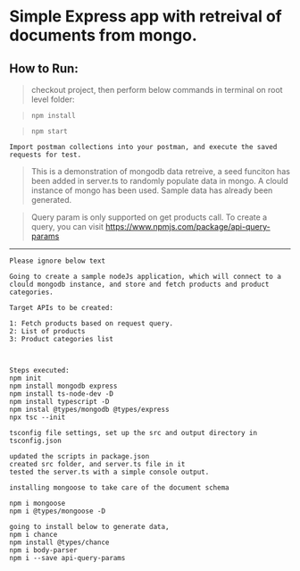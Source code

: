 # Simple Express app with retreival of documents from mongo.

## How to Run:

> checkout project, then perform below commands in terminal on root level folder:

>`npm install`

>`npm start`

    Import postman collections into your postman, and execute the saved requests for test.

> This is a demonstration of mongodb data retreive, a seed funciton has been added in server.ts to randomly populate data in mongo. A clould instance of mongo has been used. Sample data has already been generated.

> Query param is only supported on get products call. To create a query, you can visit https://www.npmjs.com/package/api-query-params

---

    Please ignore below text

```
Going to create a sample nodeJs application, which will connect to a clould mongodb instance, and store and fetch products and product categories.

Target APIs to be created:

1: Fetch products based on request query.
2: List of products
3: Product categories list



Steps executed:
npm init
npm install mongodb express
npm install ts-node-dev -D
npm install typescript -D
npm instal @types/mongodb @types/express
npx tsc --init

tsconfig file settings, set up the src and output directory in tsconfig.json

updated the scripts in package.json
created src folder, and server.ts file in it
tested the server.ts with a simple console output.

installing mongoose to take care of the document schema

npm i mongoose
npm i @types/mongoose -D

going to install below to generate data,
npm i chance
npm install @types/chance
npm i body-parser
npm i --save api-query-params
```
